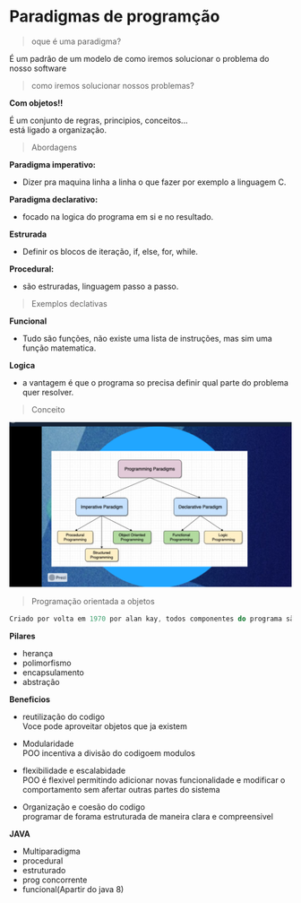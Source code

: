 <div> 

# Paradigmas de programção

> oque é uma paradigma?

É um padrão de um modelo de como iremos solucionar o problema do nosso software

> como iremos solucionar nossos problemas?

**Com objetos!!**

É um conjunto de regras, principios, conceitos... <br>
está ligado a organização.

> Abordagens

**Paradigma imperativo:**

- Dizer pra maquina linha a linha o que fazer por exemplo a linguagem C.

**Paradigma declarativo:**

- focado na logica do programa em si e no resultado.

**Estrurada**

- Definir os blocos de iteração, if, else, for, while.

**Procedural:**

- são estruradas, linguagem passo a passo.

> Exemplos declativas

**Funcional**

- Tudo são funções, não existe uma lista de instruções, mas sim uma função matematica.

**Logica**

- a vantagem é que o programa so precisa definir qual parte do problema quer resolver.

> Conceito

![Conceito](/EDILSON_ALVES/primeirob/aulas/aulaquatro/imagens/image.png)

</div>

<style>
    div { background-color:
    }
</style>

> Programação orientada a objetos

```javascript
Criado por volta em 1970 por alan kay, todos componentes do programa são representados com objetos, possui propriedades e metodos.
```

**Pilares**

- herança
- polimorfismo
- encapsulamento
- abstração

**Beneficios**

- reutilização do codigo <br>
    Voce pode aproveitar objetos que ja existem

- Modularidade <br>
POO incentiva a divisão do codigoem modulos

- flexibilidade e escalabidade <br>
POO é flexivel permitindo adicionar novas funcionalidade e modificar o comportamento sem afertar outras partes do sistema

- Organização e coesão do codigo <br>
programar de forama estruturada de maneira clara e compreensivel

**JAVA**
- Multiparadigma
- procedural
- estruturado
- prog concorrente
- funcional(Apartir do java 8)



